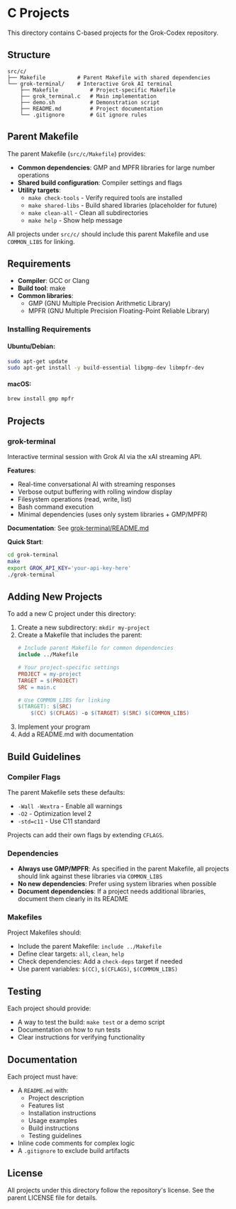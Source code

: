 # C Projects

This directory contains C-based projects for the Grok-Codex repository.

## Structure

```
src/c/
├── Makefile          # Parent Makefile with shared dependencies
└── grok-terminal/    # Interactive Grok AI terminal
    ├── Makefile          # Project-specific Makefile
    ├── grok_terminal.c   # Main implementation
    ├── demo.sh           # Demonstration script
    ├── README.md         # Project documentation
    └── .gitignore        # Git ignore rules
```

## Parent Makefile

The parent Makefile (`src/c/Makefile`) provides:

- **Common dependencies**: GMP and MPFR libraries for large number operations
- **Shared build configuration**: Compiler settings and flags
- **Utility targets**:
  - `make check-tools` - Verify required tools are installed
  - `make shared-libs` - Build shared libraries (placeholder for future)
  - `make clean-all` - Clean all subdirectories
  - `make help` - Show help message

All projects under `src/c/` should include this parent Makefile and use `COMMON_LIBS` for linking.

## Requirements

- **Compiler**: GCC or Clang
- **Build tool**: make
- **Common libraries**:
  - GMP (GNU Multiple Precision Arithmetic Library)
  - MPFR (GNU Multiple Precision Floating-Point Reliable Library)

### Installing Requirements

#### Ubuntu/Debian:
```bash
sudo apt-get update
sudo apt-get install -y build-essential libgmp-dev libmpfr-dev
```

#### macOS:
```bash
brew install gmp mpfr
```

## Projects

### grok-terminal

Interactive terminal session with Grok AI via the xAI streaming API.

**Features**:
- Real-time conversational AI with streaming responses
- Verbose output buffering with rolling window display
- Filesystem operations (read, write, list)
- Bash command execution
- Minimal dependencies (uses only system libraries + GMP/MPFR)

**Documentation**: See [grok-terminal/README.md](grok-terminal/README.md)

**Quick Start**:
```bash
cd grok-terminal
make
export GROK_API_KEY='your-api-key-here'
./grok-terminal
```

## Adding New Projects

To add a new C project under this directory:

1. Create a new subdirectory: `mkdir my-project`
2. Create a Makefile that includes the parent:
   ```makefile
   # Include parent Makefile for common dependencies
   include ../Makefile
   
   # Your project-specific settings
   PROJECT = my-project
   TARGET = $(PROJECT)
   SRC = main.c
   
   # Use COMMON_LIBS for linking
   $(TARGET): $(SRC)
       $(CC) $(CFLAGS) -o $(TARGET) $(SRC) $(COMMON_LIBS)
   ```
3. Implement your program
4. Add a README.md with documentation

## Build Guidelines

### Compiler Flags

The parent Makefile sets these defaults:
- `-Wall -Wextra` - Enable all warnings
- `-O2` - Optimization level 2
- `-std=c11` - Use C11 standard

Projects can add their own flags by extending `CFLAGS`.

### Dependencies

- **Always use GMP/MPFR**: As specified in the parent Makefile, all projects should link against these libraries via `COMMON_LIBS`
- **No new dependencies**: Prefer using system libraries when possible
- **Document dependencies**: If a project needs additional libraries, document them clearly in its README

### Makefiles

Project Makefiles should:
- Include the parent Makefile: `include ../Makefile`
- Define clear targets: `all`, `clean`, `help`
- Check dependencies: Add a `check-deps` target if needed
- Use parent variables: `$(CC)`, `$(CFLAGS)`, `$(COMMON_LIBS)`

## Testing

Each project should provide:
- A way to test the build: `make test` or a demo script
- Documentation on how to run tests
- Clear instructions for verifying functionality

## Documentation

Each project must have:
- A `README.md` with:
  - Project description
  - Features list
  - Installation instructions
  - Usage examples
  - Build instructions
  - Testing guidelines
- Inline code comments for complex logic
- A `.gitignore` to exclude build artifacts

## License

All projects under this directory follow the repository's license. See the parent LICENSE file for details.
